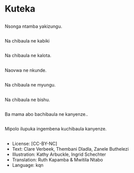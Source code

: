 # Kuteka

##
Nsonga ntamba yakizungu.

##
Na chibaula ne kabiki

##
Na chibaula ne kalota.

##
Naovwa ne nkunde.

##
Na chibaula ne myungu.

##
Na chibaula ne bishu.

##
Ba mama abo bachibaula ne kanyenze..

##
Mipolo ilupuka ingembena kuchibaula kanyenze.

##
* License: [CC-BY-NC]
* Text: Clare Verbeek, Thembani Dladla, Zanele Buthelezi
* Illustration: Kathy Arbuckle, Ingrid Schechter
* Translation: Ruth Kapamba & Mwitila Ntabo
* Language: kqn
